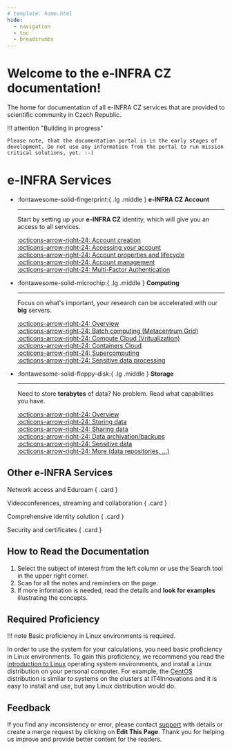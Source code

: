 ```yaml
---
# template: home.html
hide:
  - navigation
  - toc
  - breadcrumbs
---
```

# Welcome to the e-INFRA CZ documentation!

The home for documentation of all e-INFRA CZ services that are provided to scientific community in Czech Republic.

!!! attention "Building in progress"

    Please note, that the documentation portal is in the early stages of development. Do not use any information from the portal to run mission critical solutions, yet. :-)

# e-INFRA Services

<div class="grid cards" markdown>

-   :fontawesome-solid-fingerprint:{ .lg .middle } __e-INFRA CZ Account__

    ---

    Start by setting up your **e-INFRA CZ** identity, which will give you an access to all services.

    [:octicons-arrow-right-24: Account creation](/accounts/creation)   
    [:octicons-arrow-right-24: Accessing your account](/accounts/access)   
    [:octicons-arrow-right-24: Account properties and lifecycle](/accounts/properties)   
    [:octicons-arrow-right-24: Account management](/accounts/properties)   
    [:octicons-arrow-right-24: Multi-Factor Authentication](/accounts/properties)   

-   :fontawesome-solid-microchip:{ .lg .middle } __Computing__

    ---

    Focus on what's important, your research can be accelerated with our **big** servers.

    [:octicons-arrow-right-24: Overview](/compute/)   
    [:octicons-arrow-right-24: Batch computing (Metacentrum Grid)](/compute/grid)   
    [:octicons-arrow-right-24: Compute Cloud (Vritualization)](/compute/openstack/)   
    [:octicons-arrow-right-24: Containers Cloud](/compute/containers/)   
    [:octicons-arrow-right-24: Supercomputing](/compute/supercomputing/)   
    [:octicons-arrow-right-24: Sensitive data processing](/compute/sensitive-cloud)   

-   :fontawesome-solid-floppy-disk:{ .lg .middle } __Storage__

    ---

    Need to store **terabytes** of data? No problem. Read what capabilities you have.

    [:octicons-arrow-right-24: Overview](/storage/)   
    [:octicons-arrow-right-24: Storing data](/storage/)   
    [:octicons-arrow-right-24: Sharing data](/storage/)   
    [:octicons-arrow-right-24: Data archivation/backups](/storage/)   
    [:octicons-arrow-right-24: Sensitive data](/storage/)   
    [:octicons-arrow-right-24: More (data repositories, ...)](/storage/)   


</div>

## Other e-INFRA Services

<div class="grid" markdown>

Network access and Eduroam
{ .card }

Videoconferences, streaming and collaboration
{ .card }

Comprehensive identity solution
{ .card }

Security and certificates
{ .card }

</div>

## How to Read the Documentation

1. Select the subject of interest from the left column or use the Search tool in the upper right corner.
1. Scan for all the notes and reminders on the page.
1. If more information is needed, read the details and **look for examples** illustrating the concepts.

## Required Proficiency

!!! note
    Basic proficiency in Linux environments is required.

In order to use the system for your calculations, you need basic proficiency in Linux environments.
To gain this proficiency, we recommend you read the [introduction to Linux][e] operating system environments,
and install a Linux distribution on your personal computer.
For example, the [CentOS][f] distribution is similar to systems on the clusters at IT4Innovations and it is easy to install and use,
but any Linux distribution would do.

## Feedback

If you find any inconsistency or error, please contact [support][g] with details or create a merge request by clicking on **Edit This Page**.
Thank you for helping us improve and provide better content for the readers.


[a]: https://www.cesnet.cz/?lang=en
[b]: https://www.cerit-sc.cz/
[c]: https://www.it4i.cz/en
[e]: http://www.tldp.org/LDP/intro-linux/html/
[f]: http://www.centos.org/
[g]: emailto:support
